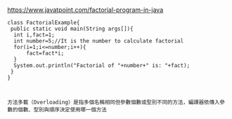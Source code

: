 
#
https://www.javatpoint.com/factorial-program-in-java
```
class FactorialExample{  
 public static void main(String args[]){  
  int i,fact=1;  
  int number=5;//It is the number to calculate factorial    
  for(i=1;i<=number;i++){    
      fact=fact*i;    
  }    
  System.out.println("Factorial of "+number+" is: "+fact);    
 }  
}  
```
#
```
方法多載（Overloading）是指多個名稱相同但參數個數或型別不同的方法，編譯器依傳入參數的個數、型別與順序決定使用哪一個方法
```

```

```

